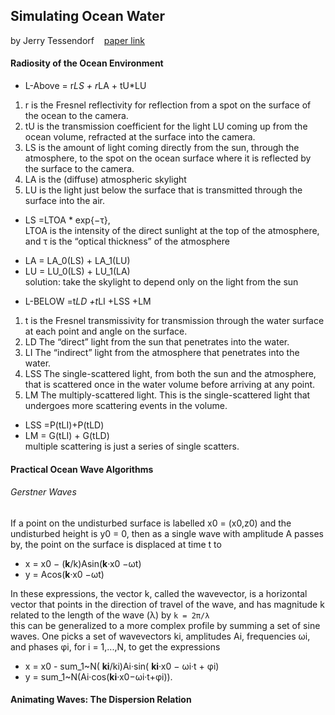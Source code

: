 ## Simulating Ocean Water
by Jerry Tessendorf &nbsp;&nbsp;&nbsp;[paper link](http://citeseerx.ist.psu.edu/viewdoc/download?doi=10.1.1.161.9102&rep=rep1&type=pdf)  
#### Radiosity of the Ocean Environment
* L-Above = r*LS + r*LA + tU*LU
1. r is the Fresnel reflectivity for reflection from a spot on the surface of the ocean to the camera.
2. tU is the transmission coefficient for the light LU coming up from the ocean volume, refracted at the surface into the camera.
3. LS is the amount of light coming directly from the sun, through the atmosphere, to the spot on the ocean surface where it is reflected by the surface to the camera.
4. LA is the (diffuse) atmospheric skylight
5. LU is the light just below the surface that is transmitted through
the surface into the air.

* LS =LTOA * exp{−τ},  
LTOA is the intensity of the direct sunlight at the top of the atmosphere, and τ is the “optical thickness” of the atmosphere
- LA = LA_0(LS) + LA_1(LU)
- LU = LU_0(LS) + LU_1(LA)  
solution: take the skylight to depend only on the light from the sun

* L-BELOW =t*LD +t*LI +LSS +LM
1. t is the Fresnel transmissivity for transmission through the water surface at each point and angle on the surface.
2. LD The “direct” light from the sun that penetrates into the water.
3. LI The “indirect” light from the atmosphere that penetrates into
the water.
4. LSS The single-scattered light, from both the sun and the atmosphere, that is scattered once in the water volume before arriving at any point.
5. LM The multiply-scattered light. This is the single-scattered light that undergoes more scattering events in the volume.

- LSS =P(tLI)+P(tLD)
- LM = G(tLI) + G(tLD)  
multiple scattering is just a series of single scatters.

#### Practical Ocean Wave Algorithms
###### Gerstner Waves
If a point on the undisturbed surface is labelled x0 = (x0,z0) and the undisturbed height is y0 = 0, then as a single wave with amplitude A passes by, the point on the surface is displaced at time t to
- x = x0 − (**k**/k)Asin(**k**·x0 −ωt)
- y = Acos(**k**·x0 −ωt)  

In these expressions, the vector k, called the wavevector, is a horizontal vector that points in the direction of travel of the wave, and has magnitude k related to the length of the wave (λ) by `k = 2π/λ`  
this can be generalized to a more complex profile by summing a set of sine waves. One picks a set of wavevectors ki, amplitudes Ai, frequencies ωi, and phases φi, for i = 1,...,N, to get the expressions
- x = x0 - sum_1~N( **ki**/ki)Ai·sin( **ki**·x0 − ωi·t + φi)
- y = sum_1~N(Ai·cos(**ki**·x0−ωi·t+φi)).

#### Animating Waves: The Dispersion Relation
